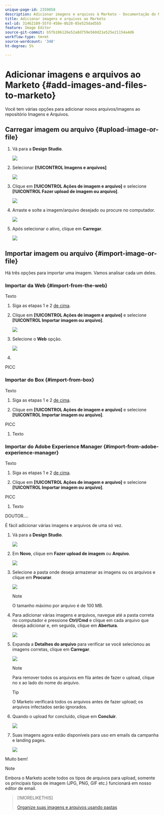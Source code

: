 ```yaml
---
unique-page-id: 2359858
description: Adicionar imagens e arquivos à Marketo - Documentação do Marketo - Documentação do produto
title: Adicionar imagens e arquivos ao Marketo
exl-id: 31462189-55fd-458e-8b28-85e525dad5b5
feature: Image Editor
source-git-commit: b5fb106126e52a8d759e560d21e525e21154a4d6
workflow-type: tm+mt
source-wordcount: '348'
ht-degree: 5%

---
```


# Adicionar imagens e arquivos ao Marketo {#add-images-and-files-to-marketo}

Você tem várias opções para adicionar novos arquivos/imagens ao repositório Imagens e Arquivos.

## Carregar imagem ou arquivo {#upload-image-or-file}

1. Vá para a **Design Studio**.

   ![](assets/add-images-and-files-to-marketo-1.png)

1. Selecionar **[!UICONTROL Imagens e arquivos]**

   ![](assets/add-images-and-files-to-marketo-2.png)

1. Clique em **[!UICONTROL Ações de imagem e arquivo]** e selecione **[!UICONTROL Fazer upload de imagem ou arquivo]**.

   ![](assets/add-images-and-files-to-marketo-3.png)

1. Arraste e solte a imagem/arquivo desejado ou procure no computador.

   ![](assets/add-images-and-files-to-marketo-4.png)

1. Após selecionar o ativo, clique em **Carregar**.

   ![](assets/add-images-and-files-to-marketo-5.png)

## Importar imagem ou arquivo {#import-image-or-file}

Há três opções para importar uma imagem. Vamos analisar cada um deles.

### Importar da Web {#import-from-the-web}

Texto

1. Siga as etapas 1 e 2 [de cima](#upload-image-or-file).

1. Clique em **[!UICONTROL Ações de imagem e arquivo]** e selecione **[!UICONTROL Importar imagem ou arquivo]**.

   ![](assets/add-images-and-files-to-marketo-6.png)

1. Selecione o **Web** opção.

   ![](assets/add-images-and-files-to-marketo-7.png)

1. 

PICC

### Importar do Box {#import-from-box}

Texto

1. Siga as etapas 1 e 2 [de cima](#upload-image-or-file).

1. Clique em **[!UICONTROL Ações de imagem e arquivo]** e selecione **[!UICONTROL Importar imagem ou arquivo]**.

PICC

1. Texto

### Importar do Adobe Experience Manager {#import-from-adobe-experience-manager}

Texto

1. Siga as etapas 1 e 2 [de cima](#upload-image-or-file).

1. Clique em **[!UICONTROL Ações de imagem e arquivo]** e selecione **[!UICONTROL Importar imagem ou arquivo]**.

PICC

1. Texto








DOUTOR....

É fácil adicionar várias imagens e arquivos de uma só vez.

1. Vá para a **Design Studio**.

   ![](assets/designstudio.png)

1. Em **Novo**, clique em **Fazer upload de imagem** ou **Arquivo**.

   ![](assets/image2014-9-15-18-3a5-3a33.png)

1. Selecione a pasta onde deseja armazenar as imagens ou os arquivos e clique em **Procurar**.

   ![](assets/image2014-9-15-18-3a6-3a21.png)

   >[!NOTE]
   >
   >O tamanho máximo por arquivo é de 100 MB.

1. Para adicionar várias imagens e arquivos, navegue até a pasta correta no computador e pressione **Ctrl/Cmd** e clique em cada arquivo que deseja adicionar e, em seguida, clique em **Abertura**.

   ![](assets/image2014-9-15-18-3a6-3a58.png)

1. Expanda a **Detalhes do arquivo** para verificar se você selecionou as imagens corretas, clique em **Carregar**.

   ![](assets/image2014-9-15-18-3a7-3a22.png)

   >[!NOTE]
   >
   >Para remover todos os arquivos em fila antes de fazer o upload, clique no x ao lado do nome do arquivo.

   >[!TIP]
   >
   >O Marketo verificará todos os arquivos antes de fazer upload; os arquivos infectados serão ignorados.

1. Quando o upload for concluído, clique em **Concluir**.

   ![](assets/image2014-9-15-18-3a8-3a34.png)

1. Suas imagens agora estão disponíveis para uso em emails da campanha e landing pages.

   ![](assets/image2014-9-15-18-3a8-3a45.png)

Muito bem!

>[!NOTE]
>
>Embora o Marketo aceite todos os tipos de arquivos para upload, somente os principais tipos de imagem (JPG, PNG, GIF etc.) funcionará em nosso editor de email.

>[!MORELIKETHIS]
>
>[Organize suas imagens e arquivos usando pastas](/help/marketo/product-docs/demand-generation/images-and-files/organize-your-images-and-files-using-folders.md)
